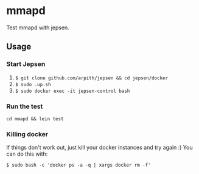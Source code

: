 # mmapd
Test mmapd with jepsen.

## Usage
### Start Jepsen
1. `$ git clone github.com/arpith/jepsen && cd jepsen/docker`
2. `$ sudo .up.sh`
3. `$ sudo docker exec -it jepsen-control bash`

### Run the test
`cd mmapd && lein test`

### Killing docker
If things don't work out, just kill your docker instances and try again :) You can do this with:

`$ sudo bash -c 'docker ps -a -q | xargs docker rm -f'`
